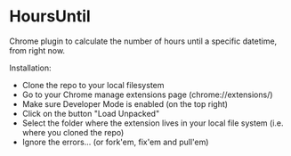# HoursUntil
Chrome plugin to calculate the number of hours until a specific datetime, from right now. 

Installation:
- Clone the repo to your local filesystem
- Go to your Chrome manage extensions page (chrome://extensions/)
- Make sure Developer Mode is enabled (on the top right)
- Click on the button "Load Unpacked"
- Select the folder where the extension lives in your local file system (i.e. where you cloned the repo)
- Ignore the errors... (or fork'em, fix'em and pull'em)
